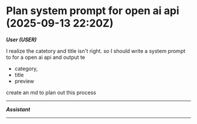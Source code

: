 <!-- Generated by SpecStory -->

# Plan system prompt for open ai api (2025-09-13 22:20Z)

_**User (USER)**_

I realize the catetory and title isn't right. so I should write a system prompt to for a open ai api and output te 

- category, 
- title
- preview 

create an md to plan out this process 

---

_**Assistant**_



---

